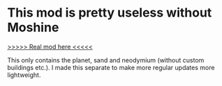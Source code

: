# This mod is pretty useless without Moshine

[>>>>> Real mod here <<<<<](https://mods.factorio.com/mod/Moshine)

This only contains the planet, sand and neodymium (without custom buildings etc.). I made this separate to make more regular updates more lightweight.